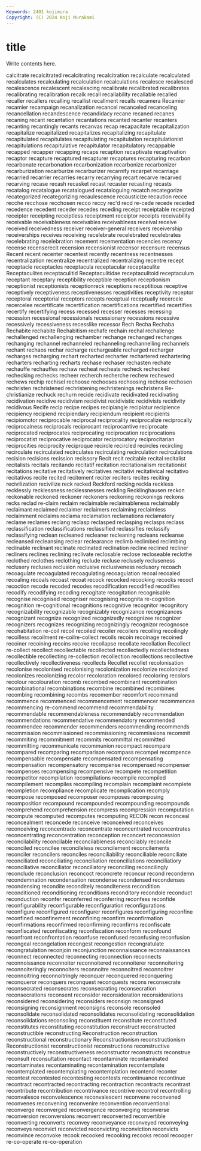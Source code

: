 ```yaml
---
Keywords: 2401 kojimura
Copyright: (C) 2024 Koji Murakami
---
```


# title

Write contents here.



calcitrate recalcitrated recalcitrating recalcitration recalculate recalculated recalculates recalculating recalculation
recalculations recalesce recalesced recalescence recalescent recalescing recalibrate recalibrated recalibrates recalibrating
recalibration recalk recall recallability recallable recalled recaller recallers recalling recallist
recallment recalls recamera Recamier recamier recampaign recanalization recancel recanceled recanceling
recancellation recandescence recandidacy recane recaned recanes recaning recant recantation recantations
recanted recanter recanters recanting recantingly recants recanvas recap recapacitate recapitalization
recapitalize recapitalized recapitalizes recapitalizing recapitulate recapitulated recapitulates recapitulating recapitulation recapitulationist
recapitulations recapitulative recapitulator recapitulatory recappable recapped recapper recapping recaps recaption
recaptivate recaptivation recaptor recapture recaptured recapturer recaptures recapturing recarbon recarbonate
recarbonation recarbonization recarbonize recarbonizer recarburization recarburize recarburizer recarnify recarpet recarriage
recarried recarrier recarries recarry recarrying recart recarve recarved recarving recase
recash recasket recast recaster recasting recasts recatalog recatalogue recatalogued recataloguing
recatch recategorize recategorized recategorizing recaulescence recausticize recaution recce recche recchose
recchosen recco reccy rec'd recd re-cede recede receded recedence recedent
receder recedes receding receipt receiptable receipted receipter receipting receiptless receiptment
receiptor receipts receivability receivable receivableness receivables receivablness receival receive received
receivedness receiver receiver-general receivers receivership receiverships receives receiving recelebrate recelebrated
recelebrates recelebrating recelebration recement recementation recencies recency recense recenserecit recension
recensionist recensor recensure recensus Recent recent recenter recentest recently recentness
recentnesses recentralization recentralize recentralized recentralizing recentre recept receptacle receptacles receptacula
receptacular receptaculite Receptaculites receptaculitid Receptaculitidae receptaculitoid receptaculum receptant receptary receptibility
receptible reception receptionism receptionist receptionists receptionreck receptions receptitious receptive receptively
receptiveness receptivenesses receptivities receptivity receptor receptoral receptorial receptors recepts receptual
receptually recercele recercelee recertificate recertification recertifications recertified recertifies recertify recertifying
recess recessed recesser recesses recessing recession recessional recessionals recessionary recessions
recessive recessively recessiveness recesslike recessor Rech Recha Rechaba Rechabite rechabite
Rechabitism rechafe rechain rechal rechallenge rechallenged rechallenging rechamber rechange rechanged
rechanges rechanging rechannel rechanneled rechanneling rechannelling rechannels rechant rechaos rechar
recharge rechargeable recharged recharger recharges recharging rechart recharted recharter rechartered
rechartering recharters recharting recharts rechase rechaser rechasten rechate rechauffe rechauffes
rechaw recheat recheats recheck rechecked rechecking rechecks recheer recherch recherche
rechew rechewed rechews rechip rechisel rechoose rechooses rechoosing rechose rechosen
rechristen rechristened rechristening rechristenings rechristens Re-christianize rechuck rechurn recide recidivate
recidivated recidivating recidivation recidive recidivism recidivist recidivistic recidivists recidivity recidivous
Recife recip recipe recipes recipiangle recipiatur recipience recipiency recipiend recipiendary
recipiendum recipient recipients recipiomotor reciprocable reciprocal reciprocality reciprocalize reciprocally reciprocalness
reciprocals reciprocant reciprocantive reciprocate reciprocated reciprocates reciprocating reciprocation reciprocations reciprocatist
reciprocative reciprocator reciprocatory reciprocitarian reciprocities reciprocity reciproque recircle recircled recircles
recircling recirculate recirculated recirculates recirculating recirculation recirculations recision recisions recission
recissory Recit recit recitable recital recitalist recitalists recitals recitando recitatif
recitation recitationalism recitationist recitations recitative recitatively recitatives recitativi recitativical recitativo
recitativos recite recited recitement reciter reciters recites reciting recivilization recivilize
reck recked Reckford recking reckla reckless recklessly recklessness recklessnesses reckling
Recklinghausen reckon reckonable reckoned reckoner reckoners reckoning reckonings reckons recks
reclad re-claim reclaim reclaimable reclaimableness reclaimably reclaimant reclaimed reclaimer reclaimers
reclaiming reclaimless reclaimment reclaims reclama reclamation reclamations reclamatory reclame reclames
reclang reclasp reclasped reclasping reclasps reclass reclassification reclassifications reclassified reclassifies
reclassify reclassifying reclean recleaned recleaner recleaning recleans recleanse recleansed recleansing
reclear reclearance reclimb reclimbed reclimbing reclinable reclinant reclinate reclinated reclination
recline reclined recliner recliners reclines reclining reclivate reclosable reclose recloseable
reclothe reclothed reclothes reclothing reclude recluse reclusely recluseness reclusery recluses
reclusion reclusive reclusiveness reclusory recoach recoagulate recoagulated recoagulating recoagulation recoal
recoaled recoaling recoals recoast recoat recock recocked recocking recocks recoct
recoction recode recoded recodes recodification recodified recodifies recodify recodifying recoding
recogitate recogitation recognisable recognise recognised recogniser recognising recognita re-cognition recognition
re-cognitional recognitions recognitive recognitor recognitory recognizability recognizable recognizably recognizance recognizances
recognizant recognize recognized recognizedly recognizee recognizer recognizers recognizes recognizing recognizingly
recognizor recognosce recohabitation re-coil recoil recoiled recoiler recoilers recoiling recoilingly
recoilless recoilment re-coilre-collect recoils recoin recoinage recoined recoiner recoining recoins
recoke recollapse recollate recollation Recollect re-collect recollect recollectable recollected recollectedly
recollectedness recollectible recollecting re-collection recollection recollections recollective recollectively recollectiveness recollects
Recollet recollet recolonisation recolonise recolonised recolonising recolonization recolonize recolonized recolonizes
recolonizing recolor recoloration recolored recoloring recolors recolour recolouration recomb recombed
recombinant recombination recombinational recombinations recombine recombined recombines recombing recombining recombs
recomember recomfort recommand recommence recommenced recommencement recommencer recommences recommencing re-commend
recommend recommendability recommendable recommendableness recommendably recommendation recommendations recommendative recommendatory recommended
recommendee recommender recommenders recommending recommends recommission recommissioned recommissioning recommissions recommit
recommiting recommitment recommits recommittal recommitted recommitting recommunicate recommunion recompact recompare
recompared recomparing recomparison recompass recompel recompence recompensable recompensate recompensated recompensating
recompensation recompensatory recompense recompensed recompenser recompenses recompensing recompensive recompete recompetition
recompetitor recompilation recompilations recompile recompiled recompilement recompiles recompiling recomplain recomplaint
recomplete recompletion recompliance recomplicate recomplication recomply recompose recomposed recomposer recomposes
recomposing recomposition recompound recompounded recompounding recompounds recomprehend recomprehension recompress recompression
recomputation recompute recomputed recomputes recomputing RECON recon reconceal reconcealment reconcede
reconceive reconceived reconceives reconceiving reconcentrado reconcentrate reconcentrated reconcentrates reconcentrating reconcentration
reconception reconcert reconcession reconcilability reconcilable reconcilableness reconcilably reconcile reconciled reconcilee
reconcileless reconcilement reconcilements reconciler reconcilers reconciles reconciliability reconciliable reconciliate reconciliated
reconciliating reconciliation reconciliations reconciliatiory reconciliative reconciliator reconciliatory reconciling reconcilingly reconclude
reconclusion reconcoct reconcrete reconcur recond recondemn recondemnation recondensation recondense recondensed
recondenses recondensing recondite reconditely reconditeness recondition reconditioned reconditioning reconditions reconditory
recondole reconduct reconduction reconfer reconferred reconferring reconfess reconfide reconfigurability reconfigurable
reconfiguration reconfigurations reconfigure reconfigured reconfigurer reconfigures reconfiguring reconfine reconfined reconfinement
reconfining reconfirm reconfirmation reconfirmations reconfirmed reconfirming reconfirms reconfiscate reconfiscated reconfiscating
reconfiscation reconform reconfound reconfront reconfrontation reconfuse reconfused reconfusing reconfusion recongeal
recongelation recongest recongestion recongratulate recongratulation reconjoin reconjunction reconnaissance reconnaissances reconnect
reconnected reconnecting reconnection reconnects reconnoissance reconnoiter reconnoitered reconnoiterer reconnoitering reconnoiteringly
reconnoiters reconnoitre reconnoitred reconnoitrer reconnoitring reconnoitringly reconquer reconquered reconquering reconqueror
reconquers reconquest reconquests recons reconsecrate reconsecrated reconsecrates reconsecrating reconsecration reconsecrations
reconsent reconsider reconsideration reconsiderations reconsidered reconsidering reconsiders reconsign reconsigned reconsigning
reconsignment reconsigns reconsole reconsoled reconsolidate reconsolidated reconsolidates reconsolidating reconsolidation reconsolidations
reconsoling reconstituent reconstitute reconstituted reconstitutes reconstituting reconstitution reconstruct reconstructed reconstructible
reconstructing Reconstruction reconstruction reconstructional reconstructionary Reconstructionism reconstructionism Reconstructionist reconstructionist reconstructions
reconstructive reconstructively reconstructiveness reconstructor reconstructs reconstrue reconsult reconsultation recontact recontaminate
recontaminated recontaminates recontaminating recontamination recontemplate recontemplated recontemplating recontemplation recontend reconter
recontest recontested recontesting recontests recontinuance recontinue recontract recontracted recontracting recontraction
recontracts recontrast recontribute recontribution recontrivance recontrive recontrol recontrolling reconvalesce reconvalescence
reconvalescent reconvene reconvened reconvenes reconvening reconvenire reconvention reconventional reconverge reconverged
reconvergence reconverging reconverse reconversion reconversions reconvert reconverted reconvertible reconverting reconverts
reconvey reconveyance reconveyed reconveying reconveys reconvict reconvicted reconvicting reconviction reconvicts
reconvince reconvoke recook recooked recooking recooks recool recooper re-co-operate re-co-operation
